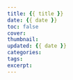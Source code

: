 ```yaml
---
title: {{ title }}
date: {{ date }}
toc: false
cover: 
thumbnail: 
updated: {{ date }}
categories:
tags:
excerpt:
---
```


